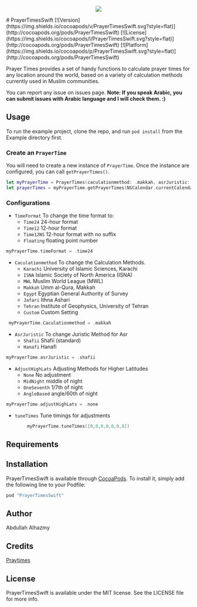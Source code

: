 <p align="center">
  <img src="https://cloud.githubusercontent.com/assets/4659608/12704381/cc10b62a-c86a-11e5-9624-6cdb12ea1e74.png">
</p>
# PrayerTimesSwift
[![Version](https://img.shields.io/cocoapods/v/PrayerTimesSwift.svg?style=flat)](http://cocoapods.org/pods/PrayerTimesSwift)
[![License](https://img.shields.io/cocoapods/l/PrayerTimesSwift.svg?style=flat)](http://cocoapods.org/pods/PrayerTimesSwift)
[![Platform](https://img.shields.io/cocoapods/p/PrayerTimesSwift.svg?style=flat)](http://cocoapods.org/pods/PrayerTimesSwift)

Prayer Times provides a set of handy functions to calculate prayer times for any location around the world, based on a variety of calculation methods currently used in Muslim communities.

You can report any issue on issues page. **Note: If you speak Arabic, you can submit issues with Arabic language and I will check them. :)**

## Usage

To run the example project, clone the repo, and run `pod install` from the Example directory first.

### Create an `PrayerTime`
You will need to create a new instance of `PrayerTime`. Once the instance are configured, you can call `getPrayerTimes()`.

```swift
let myPrayerTime = PrayerTimes(caculationmethod: .makkah, asrJuristic: .shafii, adjustHighLats: .none, timeFormat: .time12)
let prayerTimes = myPrayerTime.getPrayerTimes(NSCalendar.currentCalendar(), latitude: 24.7993689, longitude: 46.6176563, tZone: 3)
```


### Configurations
* `TimeFormat` To change the time format to:
	* `Time24`  24-hour format
	* `Time12`  12-hour format
	* `Time12NS`  12-hour format with no suffix
	* `Floating`  floating point number
```swift
myPrayerTime.timeFormat = .time24
```
* `Caculationmethod` To change the Calculation Methods.
	* `Karachi`  University of Islamic Sciences, Karachi
	* `ISNA`  Islamic Society of North America (ISNA)
	* `MWL`  Muslim World League (MWL)
	* `Makkah`  Umm al-Qura, Makkah
	* `Egypt`  Egyptian General Authority of Survey
	* `Jafari`  Ithna Ashari
	* `Tehran`  Institute of Geophysics, University of Tehran
	* `Custom`  Custom Setting
```swift
 myPrayerTime.Caculationmethod = .makkah
```
* `AsrJuristic` To change Juristic Method for Asr
	* `Shafii`  Shafii (standard)
	* `Hanafi`  Hanafi
```swift
myPrayerTime.asrJuristic = .shafii
```
* `AdjustHighLats` Adjusting Methods for Higher Latitudes
	* `None`  No adjustment
	* `MidNight`  middle of night
	* `OneSeventh`  1/7th of night
	* `AngleBased`  angle/60th of night
```swift
myPrayerTime.adjustHighLats = .none
```
* `tuneTimes` Tune timings for adjustments
```swift
        myPrayerTime.tuneTimes([0,0,0,0,0,0,0])
```


## Requirements

## Installation

PrayerTimesSwift is available through [CocoaPods](http://cocoapods.org). To install
it, simply add the following line to your Podfile:

```ruby
pod "PrayerTimesSwift"
```

## Author

Abdullah Alhazmy

## Credits
[Praytimes](http://praytimes.org)


## License

PrayerTimesSwift is available under the MIT license. See the LICENSE file for more info.
